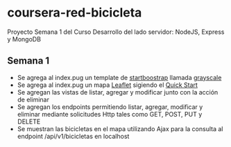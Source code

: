 # coursera-red-bicicleta
Proyecto Semana 1 del Curso Desarrollo del lado servidor: NodeJS, Express y MongoDB

## Semana 1
- Se agrega al index.pug un template de [startboostrap](https://startbootstrap.com/themes/) llamada [grayscale](https://startbootstrap.com/themes/grayscale/)
- Se agrega al index.pug un mapa [Leaflet](https://leafletjs.com) sigiendo el [Quick Start](https://leafletjs.com/examples/quick-start/)
- Se agregan las vistas de listar, agregar y modificar junto con la acción de eliminar
- Se agregan los endpoints permitiendo listar, agregar, modificar y eliminar mediante solicitudes Http tales como GET, POST, PUT y DELETE
- Se muestran las bicicletas en el mapa utilizando Ajax para la consulta al endpoint /api/v1/bicicletas en localhost
